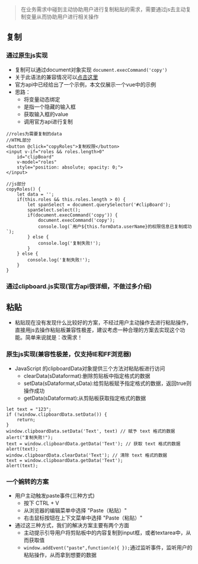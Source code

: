 > 在业务需求中碰到主动协助用户进行复制粘贴的需求，需要通过js去主动复制变量从而协助用户进行相关操作

## 复制
### 通过原生js实现
* 复制可以通过document对象实现 `document.execCommand('copy')`
* 关于此语法的兼容情况可以[点击这里](https://developer.mozilla.org/zh-CN/docs/Web/API/Document/execCommand)
* 官方api中已经给出了一个示例，本文仅展示一个vue中的示例
* 思路：
	* 将变量动态绑定
	* 是指一个隐藏的输入框
	* 获取输入框的value
	* 调用官方api进行复制

	
```
//roles为需要复制的data
//HTML部分
<button @click="copyRoles">复制权限</button>
<input v-if="roles && roles.length>0" 
	id="clipBoard" 
	v-model="roles" 
	style="position: absolute; opacity: 0;">
</input>

//js部分
copyRoles() {
	let data = '';
	if(this.roles && this.roles.length > 0) {
		let spanSelect = document.querySelector('#clipBoard');
		spanSelect.select();
		if(document.execCommand('copy')) {
			document.execCommand('copy');
			console.log(`用户${this.formData.userName}的权限信息已复制成功`);
		} else {
			console.log('复制失败!');
		}
	} else {
		console.log('复制失败!');
	}
}
```

### 通过clipboard.js实现(官方api很详细，不做过多介绍)

## 粘贴
* 粘贴现在没有发现什么比较好的方案，不经过用户主动操作去进行粘贴操作，直接用js去操作粘贴板兼容性极差，建议考虑一种合理的方案去实现这个功能。简单来说就是：改需求！

### 原生js实现(兼容性极差，仅支持IE和FF浏览器)

* JavaScript 的clipboardData对象提供三个方法对粘贴板进行访问
	* clearData(sDataformat):删除剪贴板中指定格式的数据 
	* setData(sDataformat,sData):给剪贴板赋予指定格式的数据，返回true则操作成功 
	* getData(sDataformat):从剪贴板获取指定格式的数据
	
```
let text = "123"; 
if (!window.clipboardData.setData()) {
	return;
}
window.clipboardData.setData('Text', text) // 赋予 text 格式的数据 
alert("复制失败!"); 
text = window.clipboardData.getData('Text'); // 获取 text 格式的数据 
alert(text); 
window.clipboardData.clearData('Text'); // 清除 text 格式的数据 
text = window.clipboardData.getData('Text'); 
alert(text); 
```
### 一个婉转的方案
* 用户主动触发paste事件(三种方式)
	* 按下 CTRL + V
	* 从浏览器的编辑菜单中选择 "Paste（粘贴）"
	* 右击鼠标按钮在上下文菜单中选择 "Paste（粘贴）"
* 通过这三种方式，我们的解决方案主要有两个方面
	* 主动提示引导用户将剪贴板中的内容复制到input框，或者textarea中，从而获取值
	* `window.addEvent("paste",function(e){ });`通过监听事件，监听用户的粘贴操作，从而拿到想要的数据